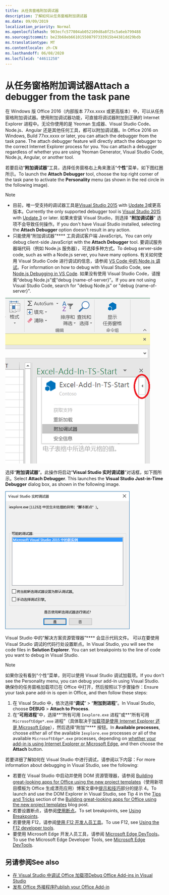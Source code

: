 ```yaml
---
title: 从任务窗格附加调试器
description: 了解如何从任务窗格附加调试器
ms.date: 09/09/2019
localization_priority: Normal
ms.openlocfilehash: 903ecfc577804ab052109d8a8f25c5a6eb799488
ms.sourcegitcommit: be23b68eb661015508797333915b44381dd29bdb
ms.translationtype: MT
ms.contentlocale: zh-CN
ms.lasthandoff: 06/08/2020
ms.locfileid: "44611258"
---
```

# <a name="attach-a-debugger-from-the-task-pane"></a><span data-ttu-id="7907c-103">从任务窗格附加调试器</span><span class="sxs-lookup"><span data-stu-id="7907c-103">Attach a debugger from the task pane</span></span>

<span data-ttu-id="7907c-p101">在 Windows 版 Office 2016（内部版本 77xx.xxxx 或更高版本）中，可以从任务窗格附加调试器。使用附加调试器功能，可直接将调试器附加到正确的 Internet Explorer 进程中。无论你使用的是 Yeoman 生成器、Visual Studio Code、Node.js、Angular 还是其他任何工具，都可以附加调试器。</span><span class="sxs-lookup"><span data-stu-id="7907c-p101">In Office 2016 on Windows, Build 77xx.xxxx or later, you can attach the debugger from the task pane. The attach debugger feature will directly attach the debugger to the correct Internet Explorer process for you. You can attach a debugger regardless of whether you are using Yeoman Generator, Visual Studio Code, Node.js, Angular, or another tool.</span></span> 

<span data-ttu-id="7907c-107">若要启动“**附加调试器**”工具，选择任务窗格右上角来激活“**个性**”菜单，如下图红圈所示。</span><span class="sxs-lookup"><span data-stu-id="7907c-107">To launch the **Attach Debugger** tool, choose the top right corner of the task pane to activate the **Personality** menu (as shown in the red circle in the following image).</span></span>   

> [!NOTE]
> - <span data-ttu-id="7907c-108">目前，唯一受支持的调试器工具是[Visual Studio 2015](https://www.visualstudio.com/downloads/) with [Update 3](https://msdn.microsoft.com/library/mt752379.aspx)或更高版本。</span><span class="sxs-lookup"><span data-stu-id="7907c-108">Currently the only supported debugger tool is [Visual Studio 2015](https://www.visualstudio.com/downloads/) with [Update 3](https://msdn.microsoft.com/library/mt752379.aspx) or later.</span></span> <span data-ttu-id="7907c-109">如果未安装 Visual Studio，则选择 "**附加调试器**" 选项不会导致任何操作。</span><span class="sxs-lookup"><span data-stu-id="7907c-109">If you don't have Visual Studio installed, selecting the **Attach Debugger** option doesn't result in any action.</span></span>   
> - <span data-ttu-id="7907c-110">只能使用“附加调试器”\*\*\*\* 工具调试客户端 JavaScript。</span><span class="sxs-lookup"><span data-stu-id="7907c-110">You can only debug client-side JavaScript with the **Attach Debugger** tool.</span></span> <span data-ttu-id="7907c-111">要调试服务器端代码（例如 Node.js 服务器），可选择多种方式。</span><span class="sxs-lookup"><span data-stu-id="7907c-111">To debug server-side code, such as with a Node.js server, you have many options.</span></span> <span data-ttu-id="7907c-112">有关如何使用 Visual Studio Code 进行调试的信息，请参阅 [VS Code 中的 Node.js 调试](https://code.visualstudio.com/docs/nodejs/nodejs-debugging)。</span><span class="sxs-lookup"><span data-stu-id="7907c-112">For information on how to debug with Visual Studio Code, see [Node.js Debugging in VS Code](https://code.visualstudio.com/docs/nodejs/nodejs-debugging).</span></span> <span data-ttu-id="7907c-113">如果没有使用 Visual Studio Code，请搜索“debug Node.js”或“debug {name-of-server}”。</span><span class="sxs-lookup"><span data-stu-id="7907c-113">If you are not using Visual Studio Code, search for "debug Node.js" or "debug {name-of-server}".</span></span>

![“附加调试器”菜单屏幕截图](../images/attach-debugger.png)

<span data-ttu-id="7907c-p104">选择“**附加调试器**”。此操作将启动“**Visual Studio 实时调试器**”对话框，如下图所示。</span><span class="sxs-lookup"><span data-stu-id="7907c-p104">Select **Attach Debugger**. This launches the **Visual Studio Just-in-Time Debugger** dialog box, as shown in the following image.</span></span> 

![“Visual Studio JIT 调试器”对话框屏幕截图](../images/visual-studio-debugger.png)

<span data-ttu-id="7907c-p105">Visual Studio 中的“解决方案资源管理器”\*\*\*\* 会显示代码文件。   可以在要使用 Visual Studio 调试的代码行处设置断点。</span><span class="sxs-lookup"><span data-stu-id="7907c-p105">In Visual Studio, you will see the code files in **Solution Explorer**.   You can set breakpoints to the line of code you want to debug in Visual Studio.</span></span>

> [!NOTE]
> <span data-ttu-id="7907c-120">如果你没有看到“个性”菜单，则可以使用 Visual Studio 调试加载项。</span><span class="sxs-lookup"><span data-stu-id="7907c-120">If you don't see the Personality menu, you can debug your add-in using Visual Studio.</span></span> <span data-ttu-id="7907c-121">确保你的任务窗格加载项已在 Office 中打开，然后按照以下步骤操作：</span><span class="sxs-lookup"><span data-stu-id="7907c-121">Ensure your task pane add-in is open in Office, and then follow these steps:</span></span>
>
> 1. <span data-ttu-id="7907c-122">在 Visual Studio 中，依次选择“**调试**” > “**附加到进程**”。</span><span class="sxs-lookup"><span data-stu-id="7907c-122">In Visual Studio, choose **DEBUG** > **Attach to Process**.</span></span>
> 2. <span data-ttu-id="7907c-123">在“**可用进程**”中，选择**“所有可用 `Iexplore.exe` 进程”或**“所有可用 `MicrosoftEdge*.exe` 进程”（具体取决于[加载项是使用 Internet Explorer 还是 Microsoft Edge](../concepts/browsers-used-by-office-web-add-ins.md)），然后选择“附加”\*\*\*\* 按钮。</span><span class="sxs-lookup"><span data-stu-id="7907c-123">In **Available processes**, choose *either* all of the available `Iexplore.exe` processes *or* all of the available `MicrosoftEdge*.exe` processes, depending on [whether your add-in is using Internet Explorer or Microsoft Edge](../concepts/browsers-used-by-office-web-add-ins.md), and then choose the **Attach** button.</span></span>

<span data-ttu-id="7907c-124">若要详细了解如何在 Visual Studio 中进行调试，请参阅以下内容：</span><span class="sxs-lookup"><span data-stu-id="7907c-124">For more information about debugging in Visual Studio, see the following:</span></span>

-    <span data-ttu-id="7907c-125">若要在 Visual Studio 中启动并使用 DOM 资源管理器，请参阅 [Building great-looking apps for Office using the new project templates](https://blogs.msdn.microsoft.com/officeapps/2013/04/16/building-great-looking-apps-for-office-using-the-new-project-templates)（使用新项目模板为 Office 生成漂亮应用）博客文章中[提示和技巧](https://blogs.msdn.microsoft.com/officeapps/2013/04/16/building-great-looking-apps-for-office-using-the-new-project-templates/#tips_tricks)部分的提示 4。</span><span class="sxs-lookup"><span data-stu-id="7907c-125">To launch and use the DOM Explorer in Visual Studio, see Tip 4 in the [Tips and Tricks](https://blogs.msdn.microsoft.com/officeapps/2013/04/16/building-great-looking-apps-for-office-using-the-new-project-templates/#tips_tricks) section of the [Building great-looking apps for Office using the new project templates](https://blogs.msdn.microsoft.com/officeapps/2013/04/16/building-great-looking-apps-for-office-using-the-new-project-templates) blog post.</span></span>
-    <span data-ttu-id="7907c-126">若要设置断点，请参阅[使用断点](/visualstudio/debugger/using-breakpoints?view=vs-2015)。</span><span class="sxs-lookup"><span data-stu-id="7907c-126">To set breakpoints, see [Using Breakpoints](/visualstudio/debugger/using-breakpoints?view=vs-2015).</span></span>
-    <span data-ttu-id="7907c-127">若要使用 F12，请参阅[使用 F12 开发人员工具](/previous-versions/windows/internet-explorer/ie-developer/samples/bg182326(v=vs.85))。</span><span class="sxs-lookup"><span data-stu-id="7907c-127">To use F12, see [Using the F12 developer tools](/previous-versions/windows/internet-explorer/ie-developer/samples/bg182326(v=vs.85)).</span></span>
-   <span data-ttu-id="7907c-128">要使用 Microsoft Edge 开发人员工具，请参阅 [Microsoft Edge DevTools](https://www.microsoft.com/p/microsoft-edge-devtools-preview/9mzbfrmz0mnj?activetab=pivot%3Aoverviewtab)。</span><span class="sxs-lookup"><span data-stu-id="7907c-128">To use the Microsoft Edge Developer Tools, see [Microsoft Edge DevTools](https://www.microsoft.com/p/microsoft-edge-devtools-preview/9mzbfrmz0mnj?activetab=pivot%3Aoverviewtab).</span></span>

## <a name="see-also"></a><span data-ttu-id="7907c-129">另请参阅</span><span class="sxs-lookup"><span data-stu-id="7907c-129">See also</span></span>

- [<span data-ttu-id="7907c-130">在 Visual Studio 中调试 Office 加载项</span><span class="sxs-lookup"><span data-stu-id="7907c-130">Debug Office Add-ins in Visual Studio</span></span>](../develop/debug-office-add-ins-in-visual-studio.md)
- [<span data-ttu-id="7907c-131">发布 Office 外接程序</span><span class="sxs-lookup"><span data-stu-id="7907c-131">Publish your Office Add-in</span></span>](../publish/publish.md)
